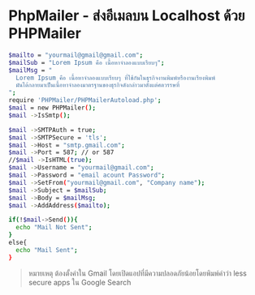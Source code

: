 # PhpMailer - ส่งอีเมลบน Localhost ด้วย PHPMailer
```sh
$mailto = "yourmail@gmail@gmail.com";
$mailSub = "Lorem Ipsum คือ เนื้อหาจำลองแบบเรียบๆ";
$mailMsg = "
  Lorem Ipsum คือ เนื้อหาจำลองแบบเรียบๆ ที่ใช้กันในธุรกิจงานพิมพ์หรืองานเรียงพิมพ์ 
  มันได้กลายมาเป็นเนื้อหาจำลองมาตรฐานของธุรกิจดังกล่าวมาตั้งแต่ศตวรรษที่
";
require 'PHPMailer/PHPMailerAutoload.php';
$mail = new PHPMailer();
$mail ->IsSmtp();

$mail ->SMTPAuth = true;
$mail ->SMTPSecure = 'tls';
$mail ->Host = "smtp.gmail.com";
$mail ->Port = 587; // or 587
//$mail ->IsHTML(true);
$mail ->Username = "yourmail@gmail.com";
$mail ->Password = "email acount Password";
$mail ->SetFrom("yourmail@gmail.com", "Company name");
$mail ->Subject = $mailSub;
$mail ->Body = $mailMsg;
$mail ->AddAddress($mailto);

if(!$mail->Send()){
  echo "Mail Not Sent";
}
else{
  echo "Mail Sent";
}
```

> หมายเหตุ
> ต้องตั้งค่าใน Gmail โดยเปิดแอปที่มีความปลอดภัยน้อยโดยพิมพ์คำว่า less secure apps ใน Google Search
